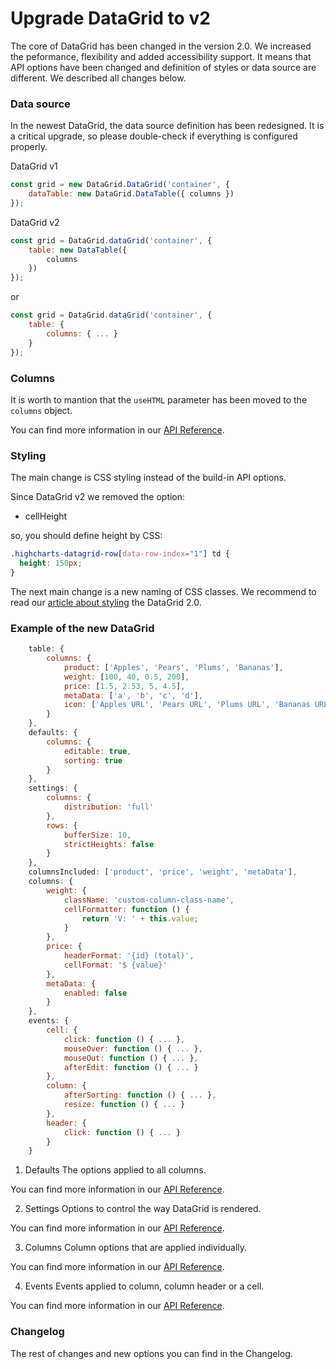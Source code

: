 Upgrade DataGrid to v2
===
The core of DataGrid has been changed in the version 2.0. We increased the peformance, flexibility and added accessibility support. It means that API options have been changed and definition of styles or data source are different. We described all changes below. 

### Data source
In the newest DataGrid, the data source definition has been redesigned. It is a critical upgrade, so please double-check if everything is configured properly.

DataGrid v1
```js
const grid = new DataGrid.DataGrid('container', {
    dataTable: new DataGrid.DataTable({ columns })
});
```

DataGrid v2
```js
const grid = DataGrid.dataGrid('container', {
    table: new DataTable({
        columns
    })
});
```

or

```js
const grid = DataGrid.dataGrid('container', {
    table: {
        columns: { ... }
    }
});
```

### Columns
It is worth to mantion that the `useHTML` parameter has been moved to the `columns` object.

You can find more information in our [API Reference](https://api.highcharts.com/dashboards/typedoc/interfaces/DataGrid_DataGridOptions.IndividualColumnOptions.html#useHTML).

### Styling
The main change is CSS styling instead of the build-in API options.

Since DataGrid v2 we removed the option:
 * cellHeight

so, you should define height by CSS:

```css
.highcharts-datagrid-row[data-row-index="1"] td {
  height: 150px;
}
```

The next main change is a new naming of CSS classes.
We recommend to read our [article about styling](https://www.highcharts.com/docs/datagrid/style-by-css) the DataGrid 2.0.

### Example of the new DataGrid

```js
    table: {
        columns: {
            product: ['Apples', 'Pears', 'Plums', 'Bananas'],
            weight: [100, 40, 0.5, 200],
            price: [1.5, 2.53, 5, 4.5],
            metaData: ['a', 'b', 'c', 'd'],
            icon: ['Apples URL', 'Pears URL', 'Plums URL', 'Bananas URL']
        }
    },
    defaults: {
        columns: {
            editable: true,
            sorting: true
        }
    },
    settings: {
        columns: {
            distribution: 'full'
        },
        rows: {
            bufferSize: 10,
            strictHeights: false
        }
    },
    columnsIncluded: ['product', 'price', 'weight', 'metaData'],
    columns: {
        weight: {
            className: 'custom-column-class-name',
            cellFormatter: function () {
                return 'V: ' + this.value;
            }
        },
        price: {
            headerFormat: '{id} (total)',
            cellFormat: '$ {value}'
        },
        metaData: {
            enabled: false
        }
    },
    events: {
        cell: {
            click: function () { ... },
            mouseOver: function () { ... },
            mouseOut: function () { ... },
            afterEdit: function () { ... }
        },
        column: {
            afterSorting: function () { ... },
            resize: function () { ... }
        },
        header: {
            click: function () { ... }
        }
    }
```

1. Defaults
The options applied to all columns.

You can find more information in our [API Reference](https://api.highcharts.com/dashboards/typedoc/interfaces/DataGrid_DataGridOptions.DataGridDefaults).

2. Settings
Options to control the way DataGrid is rendered.

You can find more information in our [API Reference](https://api.highcharts.com/dashboards/typedoc/interfaces/DataGrid_DataGridOptions.DataGridSettings).

3. Columns
Column options that are applied individually.

You can find more information in our [API Reference](https://api.highcharts.com/dashboards/typedoc/interfaces/DataGrid_DataGridOptions.IndividualColumnOptions.html).

4. Events
Events applied to column, column header or a cell.

You can find more information in our [API Reference](https://api.highcharts.com/dashboards/typedoc/interfaces/DataGrid_DataGridOptions.IndividualColumnOptions.html#events).

### Changelog
The rest of changes and new options you can find in the Changelog.